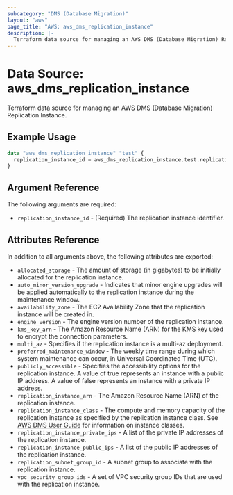 ```yaml
---
subcategory: "DMS (Database Migration)"
layout: "aws"
page_title: "AWS: aws_dms_replication_instance"
description: |-
  Terraform data source for managing an AWS DMS (Database Migration) Replication Instance.
---
```


# Data Source: aws_dms_replication_instance

Terraform data source for managing an AWS DMS (Database Migration) Replication Instance.

## Example Usage

```terraform
data "aws_dms_replication_instance" "test" {
  replication_instance_id = aws_dms_replication_instance.test.replication_instance_id
}
```

## Argument Reference

The following arguments are required:

* `replication_instance_id` - (Required) The replication instance identifier.

## Attributes Reference

In addition to all arguments above, the following attributes are exported:

* `allocated_storage` - The amount of storage (in gigabytes) to be initially allocated for the replication instance.
* `auto_minor_version_upgrade` - Indicates that minor engine upgrades will be applied automatically to the replication instance during the maintenance window.
* `availability_zone` - The EC2 Availability Zone that the replication instance will be created in.
* `engine_version` - The engine version number of the replication instance.
* `kms_key_arn` - The Amazon Resource Name (ARN) for the KMS key used to encrypt the connection parameters.
* `multi_az` - Specifies if the replication instance is a multi-az deployment.
* `preferred_maintenance_window` - The weekly time range during which system maintenance can occur, in Universal Coordinated Time (UTC).
* `publicly_accessible` - Specifies the accessibility options for the replication instance. A value of true represents an instance with a public IP address. A value of false represents an instance with a private IP address.
* `replication_instance_arn` - The Amazon Resource Name (ARN) of the replication instance.
* `replication_instance_class` - The compute and memory capacity of the replication instance as specified by the replication instance class. See [AWS DMS User Guide](https://docs.aws.amazon.com/dms/latest/userguide/CHAP_ReplicationInstance.Types.html) for information on instance classes.
* `replication_instance_private_ips` - A list of the private IP addresses of the replication instance.
* `replication_instance_public_ips` - A list of the public IP addresses of the replication instance.
* `replication_subnet_group_id` - A subnet group to associate with the replication instance.
* `vpc_security_group_ids` - A set of VPC security group IDs that are used with the replication instance.
